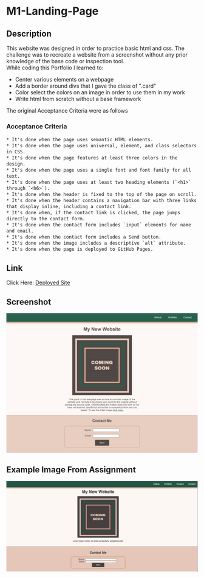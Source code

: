 # M1-Landing-Page

## Description

This website was designed in order to practice basic html and css. The challenge was to recreate a website from a screenshot without any prior knowledge of the base code or inspection tool.  
While coding this Portfolio I learned to:

- Center various elements on a webpage
- Add a border around divs that I gave the class of ".card"
- Color select the colors on an image in order to use them in my work
- Write html from scratch without a base framework

The original Acceptance Criteria were as follows

### Acceptance Criteria

```
* It's done when the page uses semantic HTML elements.
* It's done when the page uses universal, element, and class selectors in CSS.
* It's done when the page features at least three colors in the design.
* It's done when the page uses a single font and font family for all text.
* It's done when the page uses at least two heading elements (`<h1>` through `<h6>`).
* It's done when the header is fixed to the top of the page on scroll.
* It's done when the header contains a navigation bar with three links that display inline, including a contact link.
* It's done when, if the contact link is clicked, the page jumps directly to the contact form.
* It's done when the contact form includes `input` elements for name and email.
* It's done when the contact form includes a Send button.
* It's done when the image includes a descriptive `alt` attribute.
* It's done when the page is deployed to GitHub Pages.
```

## Link

Click Here: [Deployed Site](https://mateo-wallace.github.io/M2-Challenge-Portfolio/)

## Screenshot

![deployed site png](assets/images/deployedsite.png)

## Example Image From Assignment

![example png](./assets/images/webscreen.png)
